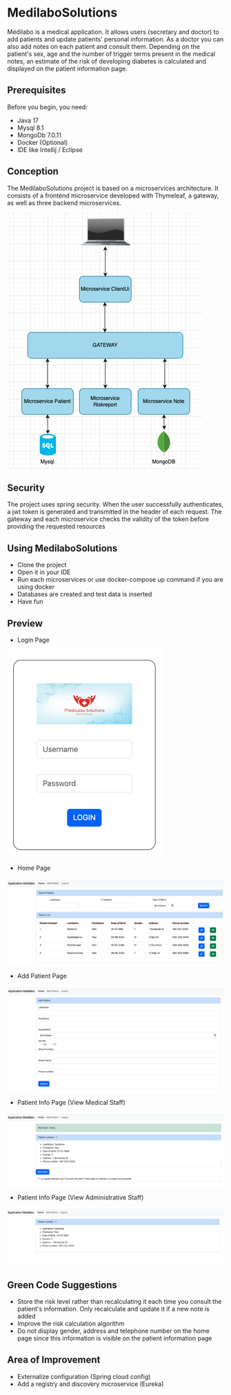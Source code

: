 # MedilaboSolutions

Médilabo is a medical application. It allows users (secretary and doctor) to add patients and update patients' personal information.
As a doctor you can also add notes on each patient and consult them. Depending on the patient's sex, age and the number of trigger terms
present in the medical notes, an estimate of the risk of developing diabetes is calculated and displayed on the patient information page.

## Prerequisites
Before you begin, you need:
* Java 17
* Mysql 8.1
* MongoDb 7.0.11
* Docker (Optional)
* IDE like Intellij / Eclipse

## Conception
The MedilaboSolutions project is based on a microservices architecture. It consists of a frontend microservice developed with Thymeleaf, a gateway, as well as three backend microservices.

![alt architecture](clientUi/src/main/resources/static/assets/architecture.png)

## Security
The project uses spring security. When the user successfully authenticates, a jwt token is generated and transmitted in the header of each request. The gateway and each microservice checks the validity of the token before providing the requested resources

## Using MedilaboSolutions
* Clone the project
* Open it in your IDE
* Run each microservices or use docker-compose up command if you are using docker
* Databases are created and test data is inserted
* Have fun

## Preview
* Login Page

![alt login page](clientUi/src/main/resources/static/assets/login.png)

* Home Page

![alt home page](clientUi/src/main/resources/static/assets/home_page.png)

* Add Patient Page

![alt add patient page](clientUi/src/main/resources/static/assets/add_patient_form.png)

* Patient Info Page (View Medical Staff)

![alt login page](clientUi/src/main/resources/static/assets/patient_info_admin.png)

* Patient Info Page (View Administrative Staff)

![alt patient info page view for administrative page](clientUi/src/main/resources/static/assets/patient_info_user.png)

## Green Code Suggestions
* Store the risk level rather than recalculating it each time you consult the patient's information. Only recalculate and update it if a new note is added
* Improve the risk calculation algorithm
* Do not display gender, address and telephone number on the home page since this information is visible on the patient information page


## Area of Improvement
* Externalize configuration (Spring cloud config)
* Add a registry and discovery microservice (Eureka)
